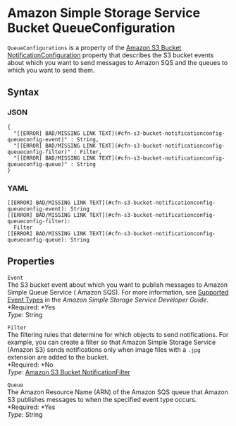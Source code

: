 # Amazon Simple Storage Service Bucket QueueConfiguration<a name="aws-properties-s3-bucket-notificationconfig-queueconfig"></a>

`QueueConfigurations` is a property of the [Amazon S3 Bucket NotificationConfiguration](aws-properties-s3-bucket-notificationconfig.md) property that describes the S3 bucket events about which you want to send messages to Amazon SQS and the queues to which you want to send them\.

## Syntax<a name="w3ab2c21c14e1517b5"></a>

### JSON<a name="aws-properties-s3-bucket-notificationconfig-queueconfig-syntax.json"></a>

```
{
  "[[ERROR] BAD/MISSING LINK TEXT](#cfn-s3-bucket-notificationconfig-queueconfig-event)" : String,
  "[[ERROR] BAD/MISSING LINK TEXT](#cfn-s3-bucket-notificationconfig-queueconfig-filter)" : Filter,
  "[[ERROR] BAD/MISSING LINK TEXT](#cfn-s3-bucket-notificationconfig-queueconfig-queue)" : String 
}
```

### YAML<a name="aws-properties-s3-bucket-notificationconfig-queueconfig-syntax.yaml"></a>

```
[[ERROR] BAD/MISSING LINK TEXT](#cfn-s3-bucket-notificationconfig-queueconfig-event): String
[[ERROR] BAD/MISSING LINK TEXT](#cfn-s3-bucket-notificationconfig-queueconfig-filter):
  Filter
[[ERROR] BAD/MISSING LINK TEXT](#cfn-s3-bucket-notificationconfig-queueconfig-queue): String
```

## Properties<a name="w3ab2c21c14e1517b7"></a>

`Event`  
The S3 bucket event about which you want to publish messages to Amazon Simple Queue Service \( Amazon SQS\)\. For more information, see [Supported Event Types](http://docs.aws.amazon.com/AmazonS3/latest/dev/NotificationHowTo.html) in the *Amazon Simple Storage Service Developer Guide*\.  
*Required: *Yes  
*Type*: String

`Filter`  
The filtering rules that determine for which objects to send notifications\. For example, you can create a filter so that Amazon Simple Storage Service \(Amazon S3\) sends notifications only when image files with a `.jpg` extension are added to the bucket\.  
*Required: *No  
*Type*: [Amazon S3 Bucket NotificationFilter](aws-properties-s3-bucket-notificationconfiguration-config-filter.md)

`Queue`  
The Amazon Resource Name \(ARN\) of the Amazon SQS queue that Amazon S3 publishes messages to when the specified event type occurs\.  
*Required: *Yes  
*Type*: String